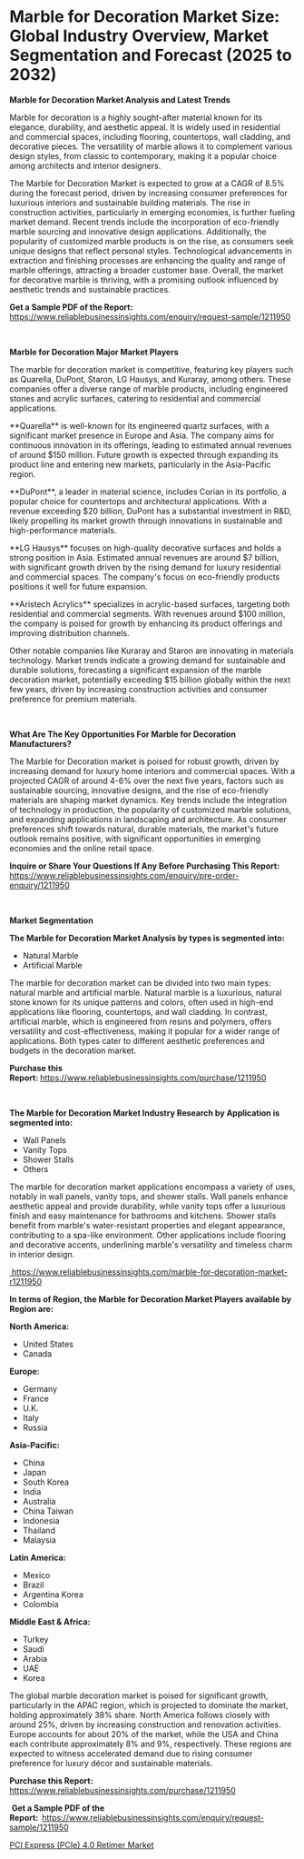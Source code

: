 <p><h1>Marble for Decoration Market Size: Global Industry Overview, Market Segmentation and Forecast (2025 to 2032)</h1></p><p><strong>Marble for Decoration Market Analysis and Latest Trends</strong></p>
<p><p>Marble for decoration is a highly sought-after material known for its elegance, durability, and aesthetic appeal. It is widely used in residential and commercial spaces, including flooring, countertops, wall cladding, and decorative pieces. The versatility of marble allows it to complement various design styles, from classic to contemporary, making it a popular choice among architects and interior designers.</p><p>The Marble for Decoration Market is expected to grow at a CAGR of 8.5% during the forecast period, driven by increasing consumer preferences for luxurious interiors and sustainable building materials. The rise in construction activities, particularly in emerging economies, is further fueling market demand. Recent trends include the incorporation of eco-friendly marble sourcing and innovative design applications. Additionally, the popularity of customized marble products is on the rise, as consumers seek unique designs that reflect personal styles. Technological advancements in extraction and finishing processes are enhancing the quality and range of marble offerings, attracting a broader customer base. Overall, the market for decorative marble is thriving, with a promising outlook influenced by aesthetic trends and sustainable practices.</p></p>
<p><strong>Get a Sample PDF of the Report:&nbsp;</strong> <a href="https://www.reliablebusinessinsights.com/enquiry/request-sample/1211950?utm_campaign=3148&utm_medium=2&utm_source=Github&utm_content=ia&utm_term=24032025&utm_id=marble-for-decoration">https://www.reliablebusinessinsights.com/enquiry/request-sample/1211950</a></p>
<p>&nbsp;</p>
<p><strong>Marble for Decoration Major Market Players</strong></p>
<p><p>The marble for decoration market is competitive, featuring key players such as Quarella, DuPont, Staron, LG Hausys, and Kuraray, among others. These companies offer a diverse range of marble products, including engineered stones and acrylic surfaces, catering to residential and commercial applications.</p><p>**Quarella** is well-known for its engineered quartz surfaces, with a significant market presence in Europe and Asia. The company aims for continuous innovation in its offerings, leading to estimated annual revenues of around $150 million. Future growth is expected through expanding its product line and entering new markets, particularly in the Asia-Pacific region.</p><p>**DuPont**, a leader in material science, includes Corian in its portfolio, a popular choice for countertops and architectural applications. With a revenue exceeding $20 billion, DuPont has a substantial investment in R&D, likely propelling its market growth through innovations in sustainable and high-performance materials.</p><p>**LG Hausys** focuses on high-quality decorative surfaces and holds a strong position in Asia. Estimated annual revenues are around $7 billion, with significant growth driven by the rising demand for luxury residential and commercial spaces. The company's focus on eco-friendly products positions it well for future expansion.</p><p>**Aristech Acrylics** specializes in acrylic-based surfaces, targeting both residential and commercial segments. With revenues around $100 million, the company is poised for growth by enhancing its product offerings and improving distribution channels.</p><p>Other notable companies like Kuraray and Staron are innovating in materials technology. Market trends indicate a growing demand for sustainable and durable solutions, forecasting a significant expansion of the marble decoration market, potentially exceeding $15 billion globally within the next few years, driven by increasing construction activities and consumer preference for premium materials.</p></p>
<p>&nbsp;</p>
<p><strong>What Are The Key Opportunities For Marble for Decoration Manufacturers?</strong></p>
<p><p>The Marble for Decoration market is poised for robust growth, driven by increasing demand for luxury home interiors and commercial spaces. With a projected CAGR of around 4-6% over the next five years, factors such as sustainable sourcing, innovative designs, and the rise of eco-friendly materials are shaping market dynamics. Key trends include the integration of technology in production, the popularity of customized marble solutions, and expanding applications in landscaping and architecture. As consumer preferences shift towards natural, durable materials, the market's future outlook remains positive, with significant opportunities in emerging economies and the online retail space.</p></p>
<p><strong>Inquire or Share Your Questions If Any Before Purchasing This Report:</strong> <a href="https://www.reliablebusinessinsights.com/enquiry/pre-order-enquiry/1211950?utm_campaign=3148&utm_medium=2&utm_source=Github&utm_content=ia&utm_term=24032025&utm_id=marble-for-decoration">https://www.reliablebusinessinsights.com/enquiry/pre-order-enquiry/1211950</a></p>
<p>&nbsp;</p>
<p><strong>Market Segmentation</strong></p>
<p><strong>The Marble for Decoration Market Analysis by types is segmented into:</strong></p>
<p><ul><li>Natural Marble</li><li>Artificial Marble</li></ul></p>
<p><p>The marble for decoration market can be divided into two main types: natural marble and artificial marble. Natural marble is a luxurious, natural stone known for its unique patterns and colors, often used in high-end applications like flooring, countertops, and wall cladding. In contrast, artificial marble, which is engineered from resins and polymers, offers versatility and cost-effectiveness, making it popular for a wider range of applications. Both types cater to different aesthetic preferences and budgets in the decoration market.</p></p>
<p><strong>Purchase this Report:&nbsp;</strong><a href="https://www.reliablebusinessinsights.com/purchase/1211950?utm_campaign=3148&utm_medium=2&utm_source=Github&utm_content=ia&utm_term=24032025&utm_id=marble-for-decoration">https://www.reliablebusinessinsights.com/purchase/1211950</a></p>
<p>&nbsp;</p>
<p><strong>The Marble for Decoration Market Industry Research by Application is segmented into:</strong></p>
<p><ul><li>Wall Panels</li><li>Vanity Tops</li><li>Shower Stalls</li><li>Others</li></ul></p>
<p><p>The marble for decoration market applications encompass a variety of uses, notably in wall panels, vanity tops, and shower stalls. Wall panels enhance aesthetic appeal and provide durability, while vanity tops offer a luxurious finish and easy maintenance for bathrooms and kitchens. Shower stalls benefit from marble's water-resistant properties and elegant appearance, contributing to a spa-like environment. Other applications include flooring and decorative accents, underlining marble's versatility and timeless charm in interior design.</p></p>
<p><a href="https://www.reliablebusinessinsights.com/marble-for-decoration-market-r1211950?utm_campaign=3148&utm_medium=2&utm_source=Github&utm_content=ia&utm_term=24032025&utm_id=marble-for-decoration">&nbsp;https://www.reliablebusinessinsights.com/marble-for-decoration-market-r1211950</a></p>
<p><strong>In terms of Region, the Marble for Decoration Market Players available by Region are:</strong></p>
<p>
    <p> <strong> North America: </strong>
        <ul>
            <li>United States</li>
            <li>Canada</li>
        </ul>
        </p> 
    <p> <strong> Europe: </strong>
        <ul>
            <li>Germany</li>
            <li>France</li>
            <li>U.K.</li>
            <li>Italy</li>
            <li>Russia</li>
        </ul>
        </p> 
    <p> <strong> Asia-Pacific: </strong>
        <ul>
            <li>China</li>
            <li>Japan</li>
            <li>South Korea</li>
            <li>India</li>
            <li>Australia</li>
            <li>China Taiwan</li>
            <li>Indonesia</li>
            <li>Thailand</li>
            <li>Malaysia</li>
        </ul>
        </p> 
    <p> <strong> Latin America: </strong>
        <ul>
            <li>Mexico</li>
            <li>Brazil</li>
            <li>Argentina Korea</li>
            <li>Colombia</li>
        </ul>
        </p> 
    <p> <strong> Middle East & Africa: </strong>
        <ul>
            <li>Turkey</li>
            <li>Saudi</li>
            <li>Arabia</li>
            <li>UAE</li>
            <li>Korea</li>
        </ul>
    </p>
    </p>
<p><p>The global marble decoration market is poised for significant growth, particularly in the APAC region, which is projected to dominate the market, holding approximately 38% share. North America follows closely with around 25%, driven by increasing construction and renovation activities. Europe accounts for about 20% of the market, while the USA and China each contribute approximately 8% and 9%, respectively. These regions are expected to witness accelerated demand due to rising consumer preference for luxury décor and sustainable materials.</p></p>
<p><strong>Purchase this Report: </strong><a href="https://www.reliablebusinessinsights.com/purchase/1211950?utm_campaign=3148&utm_medium=2&utm_source=Github&utm_content=ia&utm_term=24032025&utm_id=marble-for-decoration">https://www.reliablebusinessinsights.com/purchase/1211950</a></p>
<p>&nbsp;<strong>Get a Sample PDF of the Report:&nbsp;&nbsp;</strong><a href="https://www.reliablebusinessinsights.com/enquiry/request-sample/1211950?utm_campaign=3148&utm_medium=2&utm_source=Github&utm_content=ia&utm_term=24032025&utm_id=marble-for-decoration">https://www.reliablebusinessinsights.com/enquiry/request-sample/1211950</a></p>
<p><strong></strong></p>
<p><p><a href="https://github.com/AshikRahman991/Market-Research-Report-List-2/blob/main/pci-express-pcie-40-retimer-market.md?utm_campaign=3148&utm_medium=2&utm_source=Github&utm_content=ia&utm_term=24032025&utm_id=marble-for-decoration">PCI Express (PCIe) 4.0 Retimer Market</a></p></p>